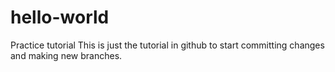 # hello-world
Practice tutorial
This is just the tutorial in github to start committing changes and making new branches. 
